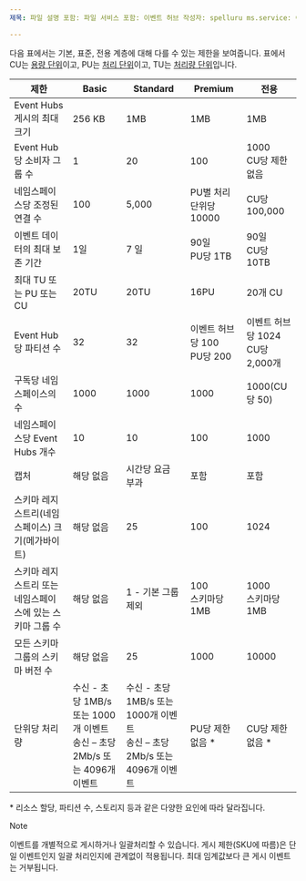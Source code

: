 ```yaml
---
제목: 파일 설명 포함: 파일 서비스 포함: 이벤트 허브 작성자: spelluru ms.service: 이벤트 허브 ms.topic: ms.date 포함: 2021/05/25 ms.author: spelluru ms.custom: "파일 포함", "fasttrack-편집", "iot", "이벤트 허브"

---
```


다음 표에서는 기본, 표준, 전용 계층에 대해 다를 수 있는 제한을 보여줍니다. 표에서 CU는 [용량 단위](../articles/event-hubs/event-hubs-dedicated-overview.md)이고, PU는 [처리 단위](../articles/event-hubs/event-hubs-scalability.md#processing-units)이고, TU는 [처리량 단위](../articles/event-hubs/event-hubs-scalability.md#throughput-units)입니다. 

| 제한 | Basic | Standard | Premium |  전용 |
| ----- | ----- | -------- | -------- | --------- | 
| Event Hubs 게시의 최대 크기 | 256 KB | 1MB | 1MB |  1MB |
| Event Hub당 소비자 그룹 수 | 1 | 20 | 100 | 1000<br/>CU당 제한 없음  |
| 네임스페이스당 조정된 연결 수 | 100 | 5,000 | PU별 처리 단위당 10000 | CU당 100,000 |
| 이벤트 데이터의 최대 보존 기간 | 1일 | 7 일 | 90일<br/>PU당 1TB | 90일<br/>CU당 10TB |
| 최대 TU 또는 PU 또는 CU |20TU | 20TU | 16PU | 20개 CU |
| Event Hub당 파티션 수 | 32 | 32 | 이벤트 허브당 100 <br/>PU당 200 | 이벤트 허브당 1024<br/> CU당 2,000개 |
| 구독당 네임스페이스의 수 | 1000 | 1000 | 1000 | 1000(CU당 50) |
| 네임스페이스당 Event Hubs 개수 | 10 | 10 | 100 | 1000 |
| 캡처 | 해당 없음 | 시간당 요금 부과 | 포함 | 포함 |
| 스키마 레지스트리(네임스페이스) 크기(메가바이트) | 해당 없음 | 25 | 100 | 1024 |
| 스키마 레지스트리 또는 네임스페이스에 있는 스키마 그룹 수 | 해당 없음 | 1 - 기본 그룹 제외 | 100 <br/>스키마당 1MB | 1000<br/>스키마당 1MB |
| 모든 스키마 그룹의 스키마 버전 수 | 해당 없음 | 25 | 1000 | 10000 |
| 단위당 처리량 | 수신 - 초당 1MB/s 또는 1000개 이벤트<br/>송신 – 초당 2Mb/s 또는 4096개 이벤트 | 수신 - 초당 1MB/s 또는 1000개 이벤트<br/>송신 – 초당 2Mb/s 또는 4096개 이벤트 | PU당 제한 없음 * | CU당 제한 없음 * |

\* 리소스 할당, 파티션 수, 스토리지 등과 같은 다양한 요인에 따라 달라집니다. 
 

> [!NOTE]
> 이벤트를 개별적으로 게시하거나 일괄처리할 수 있습니다. 게시 제한(SKU에 따름)은 단일 이벤트인지 일괄 처리인지에 관계없이 적용됩니다. 최대 임계값보다 큰 게시 이벤트는 거부됩니다.

